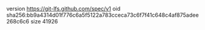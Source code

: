 version https://git-lfs.github.com/spec/v1
oid sha256:bb9a4314d01f776c6a5f5122a783cceca73c6f7f41c648c4af875adee268c6c6
size 41926
